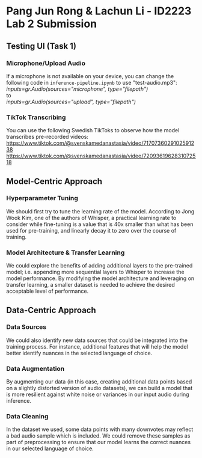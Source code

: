 # Pang Jun Rong & Lachun Li - ID2223 Lab 2 Submission

## Testing UI (Task 1)
### Microphone/Upload Audio
If a microphone is not available on your device, you can change the following code in <code>inference-pipeline.ipynb</code> to use "test-audio.mp3":<br>
<i>inputs=gr.Audio(sources="microphone", type="filepath")</i><br>
to<br>
<i>inputs=gr.Audio(sources="upload", type="filepath")</i>

### TikTok Transcribing
You can use the following Swedish TikToks to observe how the model transcribes pre-recorded videos:
https://www.tiktok.com/@svenskamedanastasia/video/7170736029102591238
https://www.tiktok.com/@svenskamedanastasia/video/7209361962831072518

## Model-Centric Approach
### Hyperparameter Tuning
We should first try to tune the learning rate of the model. According to Jong Wook Kim, one of the authors of Whisper, a practical learning rate to consider while fine-tuning is a value that is 40x smaller than what has been used for pre-training, and linearly decay it to zero over the course of training.

### Model Architecture & Transfer Learning
We could explore the benefits of adding additional layers to the pre-trained model; i.e. appending more sequential layers to Whisper to increase the model performance. By modifying the model architecture and leveraging on transfer learning, a smaller dataset is needed to achieve the desired acceptable level of performance.

## Data-Centric Approach
### Data Sources
We could also identify new data sources that could be integrated into the training process. For instance, additional features that will help the model better identify nuances in the selected language of choice.

### Data Augmentation
By augmenting our data (in this case, creating additional data points based on a slightly distorted version of audio datasets), we can build a model that is more resilient against white noise or variances in our input audio during inference.

### Data Cleaning
In the dataset we used, some data points with many downvotes may reflect a bad audio sample which is included. We could remove these samples as part of preprocessing to ensure that our model learns the correct nuances in our selected language of choice.
